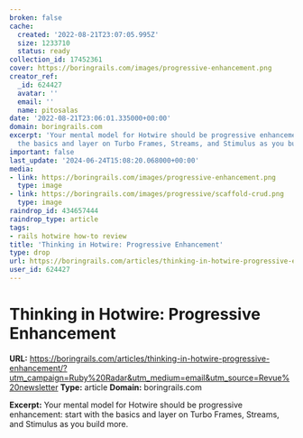 ```yaml
---
broken: false
cache:
  created: '2022-08-21T23:07:05.995Z'
  size: 1233710
  status: ready
collection_id: 17452361
cover: https://boringrails.com/images/progressive-enhancement.png
creator_ref:
  _id: 624427
  avatar: ''
  email: ''
  name: pitosalas
date: '2022-08-21T23:06:01.335000+00:00'
domain: boringrails.com
excerpt: 'Your mental model for Hotwire should be progressive enhancement: start with
  the basics and layer on Turbo Frames, Streams, and Stimulus as you build more.'
important: false
last_update: '2024-06-24T15:08:20.068000+00:00'
media:
- link: https://boringrails.com/images/progressive-enhancement.png
  type: image
- link: https://boringrails.com/images/progressive/scaffold-crud.png
  type: image
raindrop_id: 434657444
raindrop_type: article
tags:
- rails hotwire how-to review
title: 'Thinking in Hotwire: Progressive Enhancement'
type: drop
url: https://boringrails.com/articles/thinking-in-hotwire-progressive-enhancement/?utm_campaign=Ruby%20Radar&utm_medium=email&utm_source=Revue%20newsletter
user_id: 624427
---
```


# Thinking in Hotwire: Progressive Enhancement

**URL:** https://boringrails.com/articles/thinking-in-hotwire-progressive-enhancement/?utm_campaign=Ruby%20Radar&utm_medium=email&utm_source=Revue%20newsletter
**Type:** article
**Domain:** boringrails.com

**Excerpt:** Your mental model for Hotwire should be progressive enhancement: start with the basics and layer on Turbo Frames, Streams, and Stimulus as you build more.
